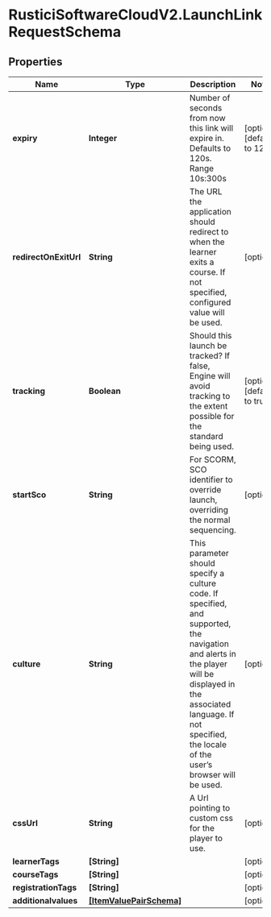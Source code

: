 # RusticiSoftwareCloudV2.LaunchLinkRequestSchema

## Properties
Name | Type | Description | Notes
------------ | ------------- | ------------- | -------------
**expiry** | **Integer** | Number of seconds from now this link will expire in. Defaults to 120s. Range 10s:300s | [optional] [default to 120]
**redirectOnExitUrl** | **String** | The URL the application should redirect to when the learner exits a course. If not specified, configured value will be used. | [optional] 
**tracking** | **Boolean** | Should this launch be tracked? If false, Engine will avoid tracking to the extent possible for the standard being used. | [optional] [default to true]
**startSco** | **String** | For SCORM, SCO identifier to override launch, overriding the normal sequencing. | [optional] 
**culture** | **String** | This parameter should specify a culture code. If specified, and supported, the navigation and alerts in the player will be displayed in the associated language. If not specified, the locale of the user’s browser will be used. | [optional] 
**cssUrl** | **String** | A Url pointing to custom css for the player to use. | [optional] 
**learnerTags** | **[String]** |  | [optional] 
**courseTags** | **[String]** |  | [optional] 
**registrationTags** | **[String]** |  | [optional] 
**additionalvalues** | [**[ItemValuePairSchema]**](ItemValuePairSchema.md) |  | [optional] 


